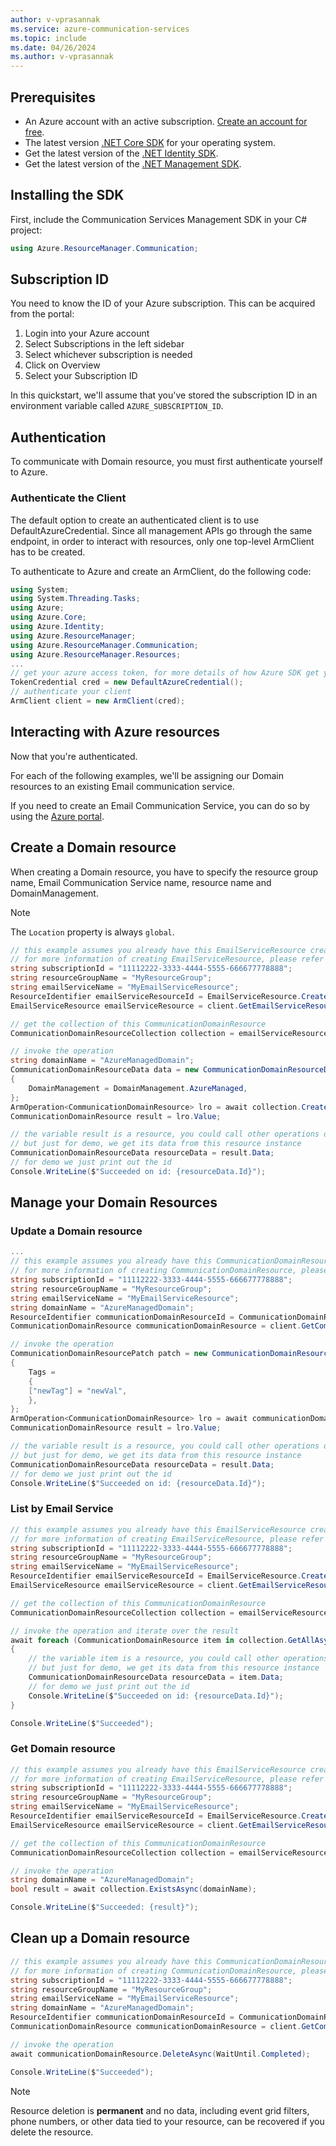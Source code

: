 ```yaml
---
author: v-vprasannak
ms.service: azure-communication-services
ms.topic: include
ms.date: 04/26/2024
ms.author: v-vprasannak
---
```


## Prerequisites

- An Azure account with an active subscription. [Create an account for free](https://azure.microsoft.com/free/dotnet/).
- The latest version [.NET Core SDK](https://dotnet.microsoft.com/download/dotnet-core) for your operating system.
- Get the latest version of the [.NET Identity SDK](/dotnet/api/azure.identity).
- Get the latest version of the [.NET Management SDK](../../../concepts/sdk-options.md).

## Installing the SDK

First, include the Communication Services Management SDK in your C# project:

```csharp
using Azure.ResourceManager.Communication;
```

## Subscription ID

You need to know the ID of your Azure subscription. This can be acquired from the portal:

1.  Login into your Azure account
2.  Select Subscriptions in the left sidebar
3.  Select whichever subscription is needed
4.  Click on Overview
5.  Select your Subscription ID

In this quickstart, we'll assume that you've stored the subscription ID in an environment variable called `AZURE_SUBSCRIPTION_ID`.

## Authentication

To communicate with Domain resource, you must first authenticate yourself to Azure.

### Authenticate the Client

The default option to create an authenticated client is to use DefaultAzureCredential. Since all management APIs go through the same endpoint, in order to interact with resources, only one top-level ArmClient has to be created.

To authenticate to Azure and create an ArmClient, do the following code:


```csharp
using System;
using System.Threading.Tasks;
using Azure;
using Azure.Core;
using Azure.Identity;
using Azure.ResourceManager;
using Azure.ResourceManager.Communication;
using Azure.ResourceManager.Resources;
...
// get your azure access token, for more details of how Azure SDK get your access token, please refer to https://learn.microsoft.com/dotnet/azure/sdk/authentication?tabs=command-line
TokenCredential cred = new DefaultAzureCredential();
// authenticate your client
ArmClient client = new ArmClient(cred);
```

## Interacting with Azure resources

Now that you're authenticated.

For each of the following examples, we'll be assigning our Domain resources to an existing Email communication service.

If you need to create an Email Communication Service, you can do so by using the [Azure portal](../../../../communication-services/quickstarts/email/create-email-communication-resource.md).

## Create a Domain resource

When creating a Domain resource, you have to specify the resource group name, Email Communication Service name, resource name and DomainManagement. 

> [!NOTE]
> The `Location` property is always `global`.

```csharp
// this example assumes you already have this EmailServiceResource created on azure
// for more information of creating EmailServiceResource, please refer to the document of EmailServiceResource
string subscriptionId = "11112222-3333-4444-5555-666677778888";
string resourceGroupName = "MyResourceGroup";
string emailServiceName = "MyEmailServiceResource";
ResourceIdentifier emailServiceResourceId = EmailServiceResource.CreateResourceIdentifier(subscriptionId, resourceGroupName, emailServiceName);
EmailServiceResource emailServiceResource = client.GetEmailServiceResource(emailServiceResourceId);

// get the collection of this CommunicationDomainResource
CommunicationDomainResourceCollection collection = emailServiceResource.GetCommunicationDomainResources();

// invoke the operation
string domainName = "AzureManagedDomain";
CommunicationDomainResourceData data = new CommunicationDomainResourceData(new AzureLocation("Global"))
{
    DomainManagement = DomainManagement.AzureManaged,
};
ArmOperation<CommunicationDomainResource> lro = await collection.CreateOrUpdateAsync(WaitUntil.Completed, domainName, data);            
CommunicationDomainResource result = lro.Value;

// the variable result is a resource, you could call other operations on this instance as well
// but just for demo, we get its data from this resource instance
CommunicationDomainResourceData resourceData = result.Data;
// for demo we just print out the id
Console.WriteLine($"Succeeded on id: {resourceData.Id}");
```

## Manage your Domain Resources

### Update a Domain resource

```csharp
...
// this example assumes you already have this CommunicationDomainResource created on azure
// for more information of creating CommunicationDomainResource, please refer to the document of CommunicationDomainResource
string subscriptionId = "11112222-3333-4444-5555-666677778888";
string resourceGroupName = "MyResourceGroup";
string emailServiceName = "MyEmailServiceResource";
string domainName = "AzureManagedDomain";
ResourceIdentifier communicationDomainResourceId = CommunicationDomainResource.CreateResourceIdentifier(subscriptionId, resourceGroupName, emailServiceName, domainName);
CommunicationDomainResource communicationDomainResource = client.GetCommunicationDomainResource(communicationDomainResourceId);

// invoke the operation
CommunicationDomainResourcePatch patch = new CommunicationDomainResourcePatch()
{
    Tags =
    {
    ["newTag"] = "newVal",
    },
};
ArmOperation<CommunicationDomainResource> lro = await communicationDomainResource.UpdateAsync(WaitUntil.Completed, patch);
CommunicationDomainResource result = lro.Value;

// the variable result is a resource, you could call other operations on this instance as well
// but just for demo, we get its data from this resource instance
CommunicationDomainResourceData resourceData = result.Data;
// for demo we just print out the id
Console.WriteLine($"Succeeded on id: {resourceData.Id}");
```

### List by Email Service

```csharp
// this example assumes you already have this EmailServiceResource created on azure
// for more information of creating EmailServiceResource, please refer to the document of EmailServiceResource
string subscriptionId = "11112222-3333-4444-5555-666677778888";
string resourceGroupName = "MyResourceGroup";
string emailServiceName = "MyEmailServiceResource";
ResourceIdentifier emailServiceResourceId = EmailServiceResource.CreateResourceIdentifier(subscriptionId, resourceGroupName, emailServiceName);
EmailServiceResource emailServiceResource = client.GetEmailServiceResource(emailServiceResourceId);

// get the collection of this CommunicationDomainResource
CommunicationDomainResourceCollection collection = emailServiceResource.GetCommunicationDomainResources();

// invoke the operation and iterate over the result
await foreach (CommunicationDomainResource item in collection.GetAllAsync())
{
    // the variable item is a resource, you could call other operations on this instance as well
    // but just for demo, we get its data from this resource instance
    CommunicationDomainResourceData resourceData = item.Data;
    // for demo we just print out the id
    Console.WriteLine($"Succeeded on id: {resourceData.Id}");
}

Console.WriteLine($"Succeeded");
```

### Get Domain resource

```csharp
// this example assumes you already have this EmailServiceResource created on azure
// for more information of creating EmailServiceResource, please refer to the document of EmailServiceResource
string subscriptionId = "11112222-3333-4444-5555-666677778888";
string resourceGroupName = "MyResourceGroup";
string emailServiceName = "MyEmailServiceResource";
ResourceIdentifier emailServiceResourceId = EmailServiceResource.CreateResourceIdentifier(subscriptionId, resourceGroupName, emailServiceName);
EmailServiceResource emailServiceResource = client.GetEmailServiceResource(emailServiceResourceId);

// get the collection of this CommunicationDomainResource
CommunicationDomainResourceCollection collection = emailServiceResource.GetCommunicationDomainResources();

// invoke the operation
string domainName = "AzureManagedDomain";
bool result = await collection.ExistsAsync(domainName);

Console.WriteLine($"Succeeded: {result}");
```

## Clean up a Domain resource

```csharp
// this example assumes you already have this CommunicationDomainResource created on azure
// for more information of creating CommunicationDomainResource, please refer to the document of CommunicationDomainResource
string subscriptionId = "11112222-3333-4444-5555-666677778888";
string resourceGroupName = "MyResourceGroup";
string emailServiceName = "MyEmailServiceResource";
string domainName = "AzureManagedDomain";
ResourceIdentifier communicationDomainResourceId = CommunicationDomainResource.CreateResourceIdentifier(subscriptionId, resourceGroupName, emailServiceName, domainName);
CommunicationDomainResource communicationDomainResource = client.GetCommunicationDomainResource(communicationDomainResourceId);

// invoke the operation
await communicationDomainResource.DeleteAsync(WaitUntil.Completed);

Console.WriteLine($"Succeeded");
```

> [!NOTE]
> Resource deletion is **permanent** and no data, including event grid filters, phone numbers, or other data tied to your resource, can be recovered if you delete the resource.
